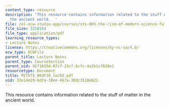 ```yaml
---
content_type: resource
description: 'This resource contains information related to the stuff of matter in
  the ancient world.  '
file: /ol-ocw-studio-app/courses/sts-003-the-rise-of-modern-science-fall-2010/33e14e296d7a18ee467a38dc3518e621_MITSTS_003F10_lec02.pdf
file_size: 3150154
file_type: application/pdf
learning_resource_types:
- Lecture Notes
license: https://creativecommons.org/licenses/by-nc-sa/4.0/
ocw_type: OCWFile
parent_title: Lecture Notes
parent_type: CourseSection
parent_uid: 92f1035d-07c7-23cf-bcfc-4a2b1cf826e1
resourcetype: Document
title: MITSTS_003F10_lec02.pdf
uid: 33e14e29-6d7a-18ee-467a-38dc3518e621
---
```

This resource contains information related to the stuff of matter in the ancient world.  